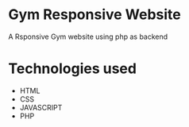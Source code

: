 # Gym Responsive Website

A Rsponsive Gym website using php as backend
# Technologies used

* HTML
* CSS
* JAVASCRIPT
* PHP
